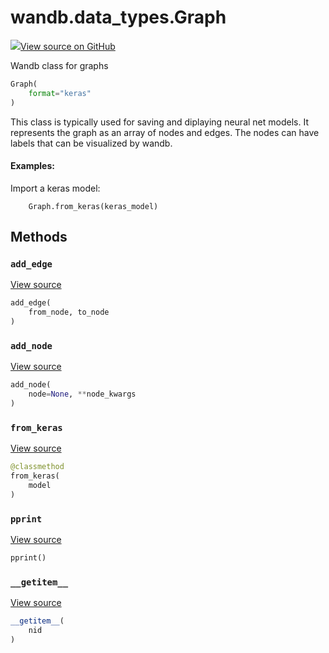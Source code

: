 # wandb.data\_types.Graph

[![](https://www.tensorflow.org/images/GitHub-Mark-32px.png)View source on GitHub](https://www.github.com/wandb/client/tree/v0.12.1/wandb/data_types.py#L1233-L1393)

Wandb class for graphs

```python
Graph(
    format="keras"
)
```

This class is typically used for saving and diplaying neural net models. It represents the graph as an array of nodes and edges. The nodes can have labels that can be visualized by wandb.

#### Examples:

Import a keras model:

```text
    Graph.from_keras(keras_model)
```

## Methods

### `add_edge` <a id="add_edge"></a>

[View source](https://www.github.com/wandb/client/tree/v0.12.1/wandb/data_types.py#L1319-L1323)

```python
add_edge(
    from_node, to_node
)
```

### `add_node` <a id="add_node"></a>

[View source](https://www.github.com/wandb/client/tree/v0.12.1/wandb/data_types.py#L1305-L1317)

```python
add_node(
    node=None, **node_kwargs
)
```

### `from_keras` <a id="from_keras"></a>

[View source](https://www.github.com/wandb/client/tree/v0.12.1/wandb/data_types.py#L1325-L1354)

```python
@classmethod
from_keras(
    model
)
```

### `pprint` <a id="pprint"></a>

[View source](https://www.github.com/wandb/client/tree/v0.12.1/wandb/data_types.py#L1299-L1303)

```python
pprint()
```

### `__getitem__` <a id="__getitem__"></a>

[View source](https://www.github.com/wandb/client/tree/v0.12.1/wandb/data_types.py#L1296-L1297)

```python
__getitem__(
    nid
)
```

